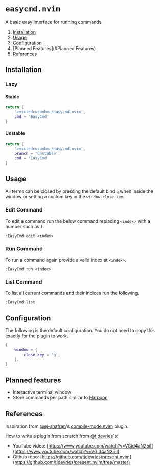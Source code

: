 # `easycmd.nvim`

A basic easy interface for running commands.

1. [Installation](#Installation)
2. [Usage](#Usage)
3. [Configuration](#Configuration)
4. [Planned Features](#Planned Features)
5. [References](#References)


## Installation

### Lazy

#### Stable

```lua
return {
    'evictedcucumber/easycmd.nvim',
    cmd = 'EasyCmd'
}
```

#### Unstable

```lua
return {
    'evictedcucumber/easycmd.nvim',
    branch = 'unstable',
    cmd = 'EasyCmd'
}
```

## Usage

All terms can be closed by pressing the default bind `q` when inside the window or setting a custom key in the `window.close_key`.

### Edit Command

To edit a command run the below command replacing `<index>` with a number such as `1`.

```
:EasyCmd edit <index>
```

### Run Command

To run a command again provide a vaild index at `<index>`.

```
:EasyCmd run <index>
```

### List Command

To list all current commands and their indices run the following.

```
:EasyCmd list
```

## Configuration

The following is the default configuration. You do not need to copy this exactly for the plugin to work.

```lua
{
    window = {
        close_key = 'q',
    },
}
```

## Planned features
- Interactive terminal window
- Store commands per path similar to [Harpoon](https://github.com/ThePrimeagen/harpoon/tree/harpoon2)

## References

Inspiration from [@ej-shafran](https://github.com/ej-shafran)'s [compile-mode.nvim](https://github.com/ej-shafran/compile-mode.nvim) plugin.

How to write a plugin from scratch from [@tjdevries](https://github.com/tjdevries)'s:
- YouTube video: [https://www.youtube.com/watch?v=VGid4aN25iI](https://www.youtube.com/watch?v=VGid4aN25iI)
- Github repo: [https://github.com/tjdevries/present.nvim](https://github.com/tjdevries/present.nvim/tree/master)
